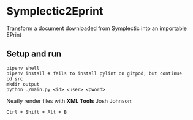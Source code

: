 # Symplectic2Eprint
Transform a document downloaded from Symplectic into an importable EPrint

## Setup and run

```
pipenv shell
pipenv install # fails to install pylint on gitpod; but continue
cd src
mkdir output
python ./main.py <id> <user> <pword>
```

Neatly render files with __XML Tools__ Josh Johnson:

```
Ctrl + Shift + Alt + B
```

